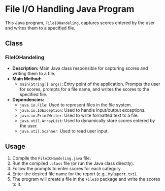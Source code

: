 # File I/O Handling Java Program

This Java program, `FileIOHandeling`, captures scores entered by the user and writes them to a specified file.

## Class
### FileIOHandeling
- **Description:** Main Java class responsible for capturing scores and writing them to a file.
- **Main Method:**
  - `main(String[] args)`: Entry point of the application. Prompts the user for scores, prompts for a file name, and writes the scores to the specified file.
- **Dependencies:**
  - `java.io.File`: Used to represent files in the file system.
  - `java.io.IOException`: Used to handle input/output exceptions.
  - `java.io.PrintWriter`: Used to write formatted text to a file.
  - `java.util.ArrayList`: Used to dynamically store scores entered by the user.
  - `java.util.Scanner`: Used to read user input.

## Usage
1. Compile the `FileIOHandeling.java` file.
2. Run the compiled `.class` file (or run the Java class directly).
3. Follow the prompts to enter scores for each category.
4. Enter the desired file name for the report (e.g., `MyReport.txt`).
5. The program will create a file in the `FileIO` package and write the scores to it.

